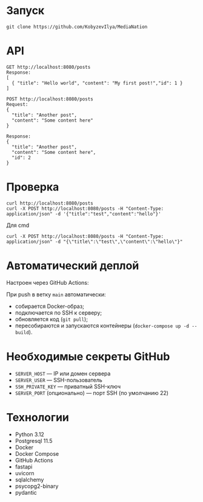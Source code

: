 # Запуск
```
git clone https://github.com/KobyzevIlya/MediaNation
```
# API
```
GET http://localhost:8080/posts
Response:
[
  { "title": "Hello world", "content": "My first post!","id": 1 }
]

POST http://localhost:8080/posts
Request:
{
  "title": "Another post",
  "content": "Some content here"
}

Response:
{
  "title": "Another post",
  "content": "Some content here",
  "id": 2
}
```
# Проверка
```
curl http://localhost:8080/posts
curl -X POST http://localhost:8080/posts -H "Content-Type: application/json" -d '{"title":"test","content":"hello"}'
```
Для cmd
```
curl -X POST http://localhost:8080/posts -H "Content-Type: application/json" -d "{\"title\":\"test\",\"content\":\"hello\"}"

```

# Автоматический деплой

Настроен через GitHub Actions:

При push в ветку `main` автоматически:
- собирается Docker-образ;
- подключается по SSH к серверу;
- обновляется код (`git pull`);
- пересобираются и запускаются контейнеры (`docker-compose up -d --build`).

# Необходимые секреты GitHub

- `SERVER_HOST` — IP или домен сервера
- `SERVER_USER` — SSH-пользователь
- `SSH_PRIVATE_KEY` — приватный SSH-ключ
- `SERVER_PORT` (опционально) — порт SSH (по умолчанию 22)

# Технологии
- Python 3.12
- Postgresql 11.5
- Docker
- Docker Compose
- GitHub Actions
- fastapi
- uvicorn
- sqlalchemy
- psycopg2-binary
- pydantic